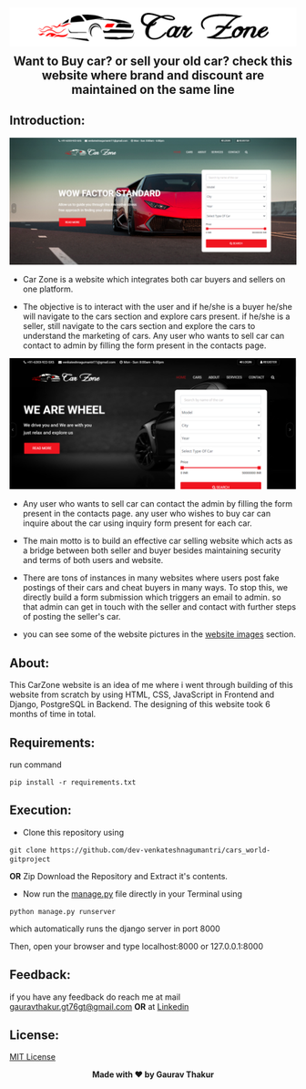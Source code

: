 <p align="center">
  <img src="https://github.com/dev-venkateshnagumantri/cars_world-gitproject/blob/master/static/img/logos/black-logo.png" >
  <h2 align="center" style="margin-top: -4px !important;"> Want to Buy car? or sell your old car? check this website where brand and discount are maintained on the same line </h2>
</p>

## Introduction:

<p align="center">
  <img src="https://github.com/dev-venkateshnagumantri/cars_world-gitproject/blob/master/website%20images/Intro.png" >
</p>

- Car Zone is a website which integrates both car buyers and sellers on one platform.

- The objective is to interact with the user and if he/she is a buyer he/she will navigate to the cars section and explore cars present. if he/she is a seller, still navigate to the cars section and explore the cars to understand the marketing of cars. Any user who wants to sell car can contact to admin by filling the form present in the contacts page.

<p align="center">
  <img src="https://github.com/dev-venkateshnagumantri/cars_world-gitproject/blob/master/website%20images/Intro2.png" >
</p>

- Any user who wants to sell car can contact the admin by filling the form present in the contacts page. any user who wishes to buy car can inquire about the car using inquiry form present for each car.

- The main motto is to build an effective car selling website which acts as a bridge between both seller and buyer besides maintaining security and terms of both users and website.

- There are tons of instances in many websites where users post fake postings of their cars and cheat buyers in many ways. To stop this, we directly build a form submission which triggers an email to admin. so that admin can get in touch with the seller and contact with further steps of posting the seller's car.

- you can see some of the website pictures in the [website images](https://github.com/dev-venkateshnagumantri/cars_world-gitproject/tree/master/website%20images) section.

## About:

This CarZone website is an idea of me where i went through building of this website from scratch by using HTML, CSS, JavaScript in Frontend and Django, PostgreSQL in Backend. The designing of this website took 6 months of time in total.

## Requirements:

run command 

```
pip install -r requirements.txt
```

## Execution:
-	Clone this repository using
```
git clone https://github.com/dev-venkateshnagumantri/cars_world-gitproject
```
**OR**
Zip Download the Repository and Extract it's contents.
-	Now run the [manage.py](https://github.com/dev-venkateshnagumantri/cars_world-gitproject/blob/master/manage.py) file directly in your Terminal using
```
python manage.py runserver 
```
which automatically runs the django server in port 8000

Then, open your browser and type localhost:8000 or 127.0.0.1:8000

## Feedback:

if you have any feedback do reach me at mail gauravthakur.gt76gt@gmail.com **OR** at [Linkedin](https://www.linkedin.com/in/gaurav-singh-06aa801a4/)

## License:

[MIT License](License)


<p align='center'><b>Made with ❤ by Gaurav Thakur</b></p>


 








